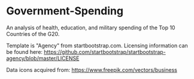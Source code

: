 # Government-Spending
An analysis of health, education, and military spending of the Top 10 Countries of the G20.

Template is "Agency" from startbootstrap.com. Licensing information can be found here: https://github.com/startbootstrap/startbootstrap-agency/blob/master/LICENSE

Data icons acquired from: https://www.freepik.com/vectors/business

